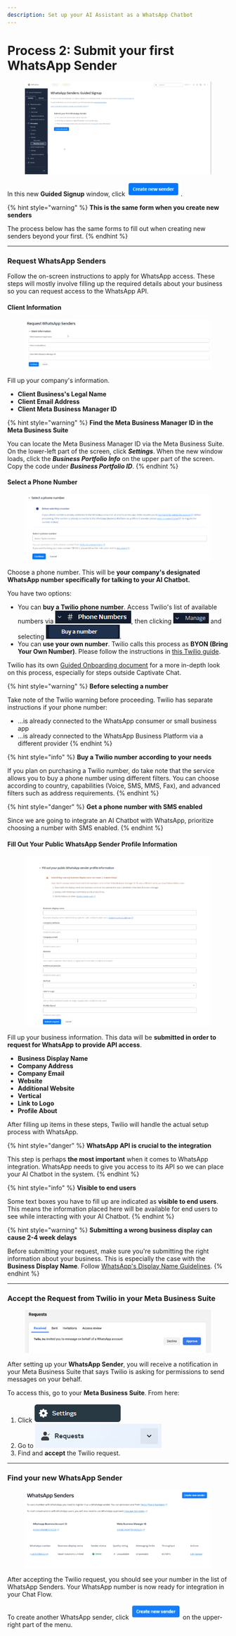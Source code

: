 ```yaml
---
description: Set up your AI Assistant as a WhatsApp Chatbot
---
```


# Process 2: Submit your first WhatsApp Sender

<figure><img src="../../../../.gitbook/assets/image (30).png" alt=""><figcaption></figcaption></figure>

In this new **Guided Signup** window, click ![](<../../../../.gitbook/assets/image (13).png>).&#x20;

{% hint style="warning" %}
**This is the same form when you create new senders**

The process below has the same forms to fill out when creating new senders beyond your first.&#x20;
{% endhint %}

***

### Request WhatsApp Senders

Follow the on-screen instructions to apply for WhatsApp access. These steps will mostly involve filling up the required details about your business so you can request access to the WhatsApp API.&#x20;

#### Client Information

<figure><img src="../../../../.gitbook/assets/image (14).png" alt=""><figcaption></figcaption></figure>

Fill up your company's information.&#x20;

* **Client Business's Legal Name**
* **Client Email Address**
* **Client Meta Business Manager ID**

{% hint style="warning" %}
**Find the Meta Business Manager ID in the Meta Business Suite**

You can locate the Meta Business Manager ID via the Meta Business Suite. On the lower-left part of the screen, click _**Settings**_. When the new window loads, click the _**Business Portfolio Info**_ on the upper part of the screen. Copy the code under _**Business Portfolio ID**_.&#x20;
{% endhint %}

#### Select a Phone Number

<figure><img src="../../../../.gitbook/assets/image (15).png" alt=""><figcaption></figcaption></figure>

Choose a phone number. This will be **your company's designated WhatsApp number specifically for talking to your AI Chatbot.**

You have two options:

* You can **buy a Twilio phone number**. Access Twilio's list of available numbers via ![](<../../../../.gitbook/assets/image (18).png>), then clicking ![](<../../../../.gitbook/assets/image (19).png>) and selecting ![](<../../../../.gitbook/assets/image (20).png>).
* You can **use your own number**. Twilio calls this process as **BYON (Bring Your Own Number)**. Please follow the instructions in [this Twilio guide](https://help.twilio.com/articles/360052171393-Can-I-register-my-own-phone-number-for-WhatsApp-on-Twilio-?\_gl=1\*br9h2a\*\_gcl\_au\*MTY0OTYxMjg3OC4xNzI0MjQ2Mzc5\*\_ga\*NjAwMDE0NDcuMTcyNDI0NjM3OQ..\*\_ga\_RRP8K4M4F3\*MTcyNTM3MzY2MS43LjEuMTcyNTM3Mzg0Ni4wLjAuMA..).

Twilio has its own [Guided Onboarding document](https://www.twilio.com/docs/whatsapp/guided-onboarding) for a more in-depth look on this process, especially for steps outside Captivate Chat.

{% hint style="warning" %}
**Before selecting a number**

Take note of the Twilio warning before proceeding. Twilio has separate instructions if your phone number:

* ...is already connected to the WhatsApp consumer or small business app
* ...is already connected to the WhatsApp Business Platform via a different provider
{% endhint %}

{% hint style="info" %}
**Buy a Twilio number according to your needs**

If you plan on purchasing a Twilio number, do take note that the service allows you to buy a phone number using different filters. You can choose according to country, capabilities (Voice, SMS, MMS, Fax), and advanced filters such as address requirements.
{% endhint %}

{% hint style="danger" %}
**Get a phone number with SMS enabled**

Since we are going to integrate an AI Chatbot with WhatsApp, prioritize choosing a number with SMS enabled.&#x20;
{% endhint %}

#### Fill Out Your Public WhatsApp Sender Profile Information

<figure><img src="../../../../.gitbook/assets/image (16).png" alt=""><figcaption></figcaption></figure>

Fill up your business information. This data will be **submitted in order to request for WhatsApp to provide API access**.

* **Business Display Name**
* **Company Address**
* **Company Email**
* **Website**
* **Additional Website**
* **Vertical**
* **Link to Logo**
* **Profile About**

After filling up items in these steps, Twilio will handle the actual setup process with WhatsApp.&#x20;

{% hint style="danger" %}
**WhatsApp API is crucial to the integration**

This step is perhaps **the most important** when it comes to WhatsApp integration. WhatsApp needs to give you access to its API so we can place your AI Chatbot in the system.&#x20;
{% endhint %}

{% hint style="info" %}
**Visible to end users**

Some text boxes you have to fill up are indicated as **visible to end users**. This means the information placed here will be available for end users to see while interacting with your AI Chatbot.&#x20;
{% endhint %}

{% hint style="warning" %}
**Submitting a wrong business display can cause 2-4 week delays**

Before submitting your request, make sure you're submitting the right information about your business. This is especially the case with the **Business Display Name**. Follow [WhatsApp's Display Name Guidelines](https://www.facebook.com/business/help/338047025165344#display-name-guidelines).
{% endhint %}

***

### Accept the Request from Twilio in your Meta Business Suite

<figure><img src="../../../../.gitbook/assets/image (21).png" alt=""><figcaption></figcaption></figure>

After setting up your **WhatsApp Sender**, you will receive a notification in your Meta Business Suite that says Twilio is asking for permissions to send messages on your behalf.&#x20;

To access this, go to your **Meta Business Suite**. From here:

1. Click ![](<../../../../.gitbook/assets/image (23).png>)
2. Go to ![](<../../../../.gitbook/assets/image (24).png>)
3. Find and **accept** the Twilio request.&#x20;

***

### Find your new WhatsApp Sender

<figure><img src="../../../../.gitbook/assets/image (176).png" alt=""><figcaption></figcaption></figure>

After accepting the Twilio request, you should see your number in the list of WhatsApp Senders. Your WhatsApp number is now ready for integration in your Chat Flow.

To create another WhatsApp sender, click ![](<../../../../.gitbook/assets/image (180).png>) on the upper-right part of the menu.
